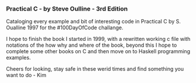 ### Practical C - by Steve Oulline - 3rd Edition 

Cataloging every example and bit of interesting code in Practical C by S. Oualline 1997 for the #100DayOfCode challange.

I hope to finish the book I started in 1999, with a rewritten working c file with notations of the how why and where of the 
book, beyond this I hope to complete some other books on C and then move on to Haskell programming examples.

Cheers for looking, stay safe in these werid times and find something you want to do -  Kim 

